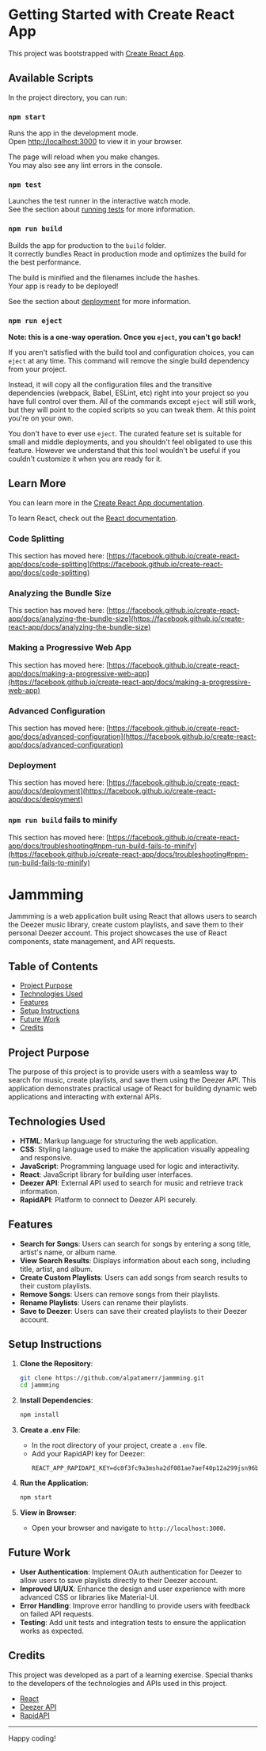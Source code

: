 # Getting Started with Create React App

This project was bootstrapped with [Create React App](https://github.com/facebook/create-react-app).

## Available Scripts

In the project directory, you can run:

### `npm start`

Runs the app in the development mode.\
Open [http://localhost:3000](http://localhost:3000) to view it in your browser.

The page will reload when you make changes.\
You may also see any lint errors in the console.

### `npm test`

Launches the test runner in the interactive watch mode.\
See the section about [running tests](https://facebook.github.io/create-react-app/docs/running-tests) for more information.

### `npm run build`

Builds the app for production to the `build` folder.\
It correctly bundles React in production mode and optimizes the build for the best performance.

The build is minified and the filenames include the hashes.\
Your app is ready to be deployed!

See the section about [deployment](https://facebook.github.io/create-react-app/docs/deployment) for more information.

### `npm run eject`

**Note: this is a one-way operation. Once you `eject`, you can't go back!**

If you aren't satisfied with the build tool and configuration choices, you can `eject` at any time. This command will remove the single build dependency from your project.

Instead, it will copy all the configuration files and the transitive dependencies (webpack, Babel, ESLint, etc) right into your project so you have full control over them. All of the commands except `eject` will still work, but they will point to the copied scripts so you can tweak them. At this point you're on your own.

You don't have to ever use `eject`. The curated feature set is suitable for small and middle deployments, and you shouldn't feel obligated to use this feature. However we understand that this tool wouldn't be useful if you couldn't customize it when you are ready for it.

## Learn More

You can learn more in the [Create React App documentation](https://facebook.github.io/create-react-app/docs/getting-started).

To learn React, check out the [React documentation](https://reactjs.org/).

### Code Splitting

This section has moved here: [https://facebook.github.io/create-react-app/docs/code-splitting](https://facebook.github.io/create-react-app/docs/code-splitting)

### Analyzing the Bundle Size

This section has moved here: [https://facebook.github.io/create-react-app/docs/analyzing-the-bundle-size](https://facebook.github.io/create-react-app/docs/analyzing-the-bundle-size)

### Making a Progressive Web App

This section has moved here: [https://facebook.github.io/create-react-app/docs/making-a-progressive-web-app](https://facebook.github.io/create-react-app/docs/making-a-progressive-web-app)

### Advanced Configuration

This section has moved here: [https://facebook.github.io/create-react-app/docs/advanced-configuration](https://facebook.github.io/create-react-app/docs/advanced-configuration)

### Deployment

This section has moved here: [https://facebook.github.io/create-react-app/docs/deployment](https://facebook.github.io/create-react-app/docs/deployment)

### `npm run build` fails to minify

This section has moved here: [https://facebook.github.io/create-react-app/docs/troubleshooting#npm-run-build-fails-to-minify](https://facebook.github.io/create-react-app/docs/troubleshooting#npm-run-build-fails-to-minify)


# Jammming

Jammming is a web application built using React that allows users to search the Deezer music library, create custom playlists, and save them to their personal Deezer account. This project showcases the use of React components, state management, and API requests.

## Table of Contents

- [Project Purpose](#project-purpose)
- [Technologies Used](#technologies-used)
- [Features](#features)
- [Setup Instructions](#setup-instructions)
- [Future Work](#future-work)
- [Credits](#credits)

## Project Purpose

The purpose of this project is to provide users with a seamless way to search for music, create playlists, and save them using the Deezer API. This application demonstrates practical usage of React for building dynamic web applications and interacting with external APIs.

## Technologies Used

- **HTML**: Markup language for structuring the web application.
- **CSS**: Styling language used to make the application visually appealing and responsive.
- **JavaScript**: Programming language used for logic and interactivity.
- **React**: JavaScript library for building user interfaces.
- **Deezer API**: External API used to search for music and retrieve track information.
- **RapidAPI**: Platform to connect to Deezer API securely.

## Features

- **Search for Songs**: Users can search for songs by entering a song title, artist's name, or album name.
- **View Search Results**: Displays information about each song, including title, artist, and album.
- **Create Custom Playlists**: Users can add songs from search results to their custom playlists.
- **Remove Songs**: Users can remove songs from their playlists.
- **Rename Playlists**: Users can rename their playlists.
- **Save to Deezer**: Users can save their created playlists to their Deezer account.

## Setup Instructions

1. **Clone the Repository**:
    ```bash
    git clone https://github.com/alpatamerr/jammming.git
    cd jammming
    ```

2. **Install Dependencies**:
    ```bash
    npm install
    ```

3. **Create a .env File**:
    - In the root directory of your project, create a `.env` file.
    - Add your RapidAPI key for Deezer:
      ```
      REACT_APP_RAPIDAPI_KEY=dc0f3fc9a3msha2df081ae7aef40p12a299jsn96b8f5c647b4
      ```

4. **Run the Application**:
    ```bash
    npm start
    ```

5. **View in Browser**:
    - Open your browser and navigate to `http://localhost:3000`.

## Future Work

- **User Authentication**: Implement OAuth authentication for Deezer to allow users to save playlists directly to their Deezer account.
- **Improved UI/UX**: Enhance the design and user experience with more advanced CSS or libraries like Material-UI.
- **Error Handling**: Improve error handling to provide users with feedback on failed API requests.
- **Testing**: Add unit tests and integration tests to ensure the application works as expected.

## Credits

This project was developed as a part of a learning exercise. Special thanks to the developers of the technologies and APIs used in this project.

- [React](https://reactjs.org/)
- [Deezer API](https://rapidapi.com/deezerdevs/api/deezer-1)
- [RapidAPI](https://rapidapi.com/)

---

Happy coding!